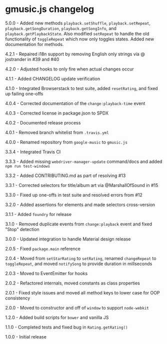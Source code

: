 # gmusic.js changelog

5.0.0 - Added new methods `playback.setShuffle`, `playback.setRepeat`, `playback.getSongDuration`, `playback.getSongInfo`, and `playback.getPlaybackState`. Also modified `setRepeat` to handle the old functionality of `toggleRepeat` which now only toggles states. Added new documentation for methods.

4.2.1 - Repaired i18n support by removing English only strings via @ jostrander in #39 and #40

4.2.0 - Adjusted hooks to only fire when actual changes occur

4.1.1 - Added CHANGELOG update verification

4.1.0 - Integrated Browserstack to test suite, added `resetRating`, and fixed up failing one-offs

4.0.4 - Corrected documentation of the `change:playback-time` event

4.0.3 - Corrected license in package.json to SPDX

4.0.2 - Documented release process

4.0.1 - Removed branch whitelist from `.travis.yml`

4.0.0 - Renamed repository from `google-music` to `gmusic.js`

3.3.4 - Integrated Travis CI

3.3.3 - Added missing `webdriver-manager-update` command/docs and added `npm run test-windows`

3.3.2 - Added CONTRIBUTING.md as part of resolving #13

3.3.1 - Corrected selectors for title/album art via @MarshallOfSound in #15

3.3.0 - Fixed up one-offs in test suite and resolved errors from #12

3.2.0 - Added assertions for elements and made selectors cross-version

3.1.1 - Added `foundry` for release

3.1.0 - Removed duplicate events from `change:playback` event and fixed "Stop" detection

3.0.0 - Updated integration to handle Material design release

2.0.5 - Fixed `package.main` reference

2.0.4 - Moved from `setStarRating` to `setRating`, renamed `changeRepeat` to `toggleRepeat`, and moved `notifySong` to provide duration in millseconds

2.0.3 - Moved to EventEmitter for hooks

2.0.2 - Refactored internals, moved constants as class properties

2.0.1 - Fixed style issues and moved all method keys to lower case for OOP consistency

2.0.0 - Moved to constructor and off of `window` to support `node-webkit`

1.2.0 - Added build scripts for `bower` and vanilla JS

1.1.0 - Completed tests and fixed bug in `Rating.getRating()`

1.0.0 - Initial release
